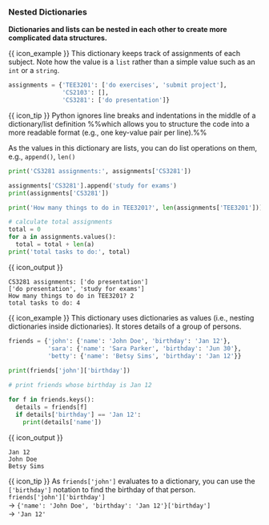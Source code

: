 ### Nested Dictionaries

**Dictionaries and lists can be nested in each other to create more complicated data structures.**

<box>

{{ icon_example }} This dictionary keeps track of assignments of each subject. Note how the value is a `list` rather than a simple value such as an `int` or a `string`.

```python
assignments = {'TEE3201': ['do exercises', 'submit project'],
               'CS2103': [],
               'CS3281': ['do presentation']}
```
{{ icon_tip }} Python ignores line breaks and indentations in the middle of a dictionary/list definition %%which allows you to structure the code into a more readable format (e.g., one key-value pair per line).%%

As the values in this dictionary are lists, you can do list operations on them, e.g., `append()`, `len()`

```python
print('CS3281 assignments:', assignments['CS3281'])

assignments['CS3281'].append('study for exams')
print(assignments['CS3281'])

print('How many things to do in TEE3201?', len(assignments['TEE3201']))

# calculate total assignments
total = 0
for a in assignments.values():
  total = total + len(a)
print('total tasks to do:', total)
```
{{ icon_output }}
```
CS3281 assignments: ['do presentation']
['do presentation', 'study for exams']
How many things to do in TEE3201? 2
total tasks to do: 4
```

</box>

<include src="exercisePanel.md" boilerplate var-title="Inning-Scores" var-file="e-inningScores.md" />

<box>

{{ icon_example }} This dictionary uses dictionaries as values (i.e., nesting dictionaries inside dictionaries). It stores details of a group of persons.

```python
friends = {'john': {'name': 'John Doe', 'birthday': 'Jan 12'},
           'sara': {'name': 'Sara Parker', 'birthday': 'Jun 30'},
           'betty': {'name': 'Betsy Sims', 'birthday': 'Jan 12'}}
           
print(friends['john']['birthday'])

# print friends whose birthday is Jan 12

for f in friends.keys():
  details = friends[f]
  if details['birthday'] == 'Jan 12':
    print(details['name'])
```
{{ icon_output }}
```
Jan 12
John Doe
Betsy Sims
```

{{ icon_tip }} As `friends['john']` evaluates to a dictionary, you can use the `['birthday']` notation to find the birthday of that person.<br>
`friends['john']['birthday']`<br>
→ `{'name': 'John Doe', 'birthday': 'Jan 12'}['birthday']`<br>
→ `'Jan 12'`

</box>

<include src="exercisePanel.md" boilerplate var-title="Player Stats" var-file="e-playerStats.md" />
<include src="exercisePanel.md" boilerplate var-title="Grade Report" var-file="e-gradeReport.md" />
<include src="exercisePanel.md" boilerplate var-title="Inventory Report" var-file="e-inventoryReport.md" />
